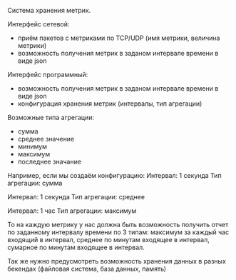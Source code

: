 Система хранения метрик.

Интерфейс сетевой:
- приём пакетов с метриками по TCP/UDP (имя метрики, величина метрики)
- возможность получения метрик в заданом интервале времени в виде json

Интерфейс программный:
- возможность получения метрик в заданом интервале времени в виде json
- конфигурация хранения метрик (интервалы, тип агрегации)

Возможные типа агрегации:
- сумма
- среднее значение
- минимум
- максимум
- последнее значание

Например, если мы создаём конфигурацию:
Интервал: 1 секунда
Тип агрегации: сумма

Интервал: 1 секунда
Тип агрегации: среднее

Интервал: 1 час
Тип агрегации: максимум

То на каждую метрику у нас должна быть возможность получить отчет по заданному интервалу времени по 3 типам: максимум за каждый час входящий в интервал, среднее по минутам входящее в интервал, сумарное по минутам входящее в интервал.

Так же нужно предусмотреть возможность хранения данных в разных бекендах (файловая система, база данных, память)

